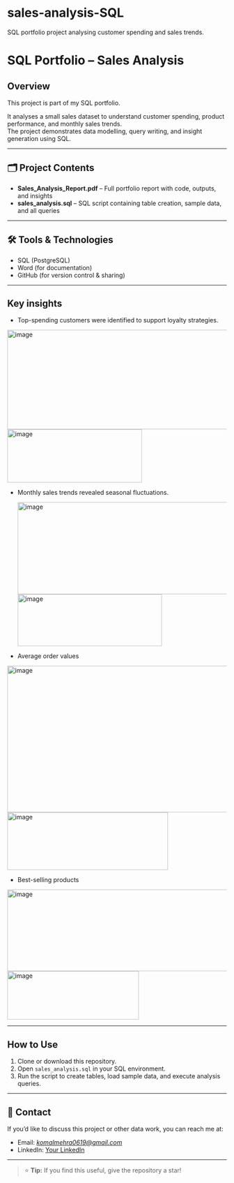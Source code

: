 # sales-analysis-SQL
SQL portfolio project analysing customer spending and sales trends.

# SQL Portfolio – Sales Analysis
##  Overview
This project is part of my SQL portfolio.  

It analyses a small sales dataset to understand customer spending, product performance, and monthly sales trends.  
The project demonstrates data modelling, query writing, and insight generation using SQL.

---

## 🗂️ Project Contents
- **Sales_Analysis_Report.pdf** – Full portfolio report with code, outputs, and insights  
- **sales_analysis.sql** – SQL script containing table creation, sample data, and all queries

---

## 🛠️ Tools & Technologies
- SQL (PostgreSQL)  
- Word (for documentation)  
- GitHub (for version control & sharing)

---

##   Key insights

- Top-spending customers were identified to support loyalty strategies.

 <img width="647" height="228" alt="image" src="https://github.com/user-attachments/assets/944f9dfc-9e9e-4228-9076-8b0348fad86b" />

 <img width="309" height="122" alt="image" src="https://github.com/user-attachments/assets/63c6dfa5-e61f-42d4-8dbf-d355caedbc2a" />

- Monthly sales trends revealed seasonal fluctuations.

  <img width="677" height="211" alt="image" src="https://github.com/user-attachments/assets/9348f874-238a-4ff6-965e-f215b88e3f3e" />

  <img width="331" height="119" alt="image" src="https://github.com/user-attachments/assets/29e65bd6-2670-4136-8b73-62f73f8b74ee" />

- Average order values

<img width="696" height="336" alt="image" src="https://github.com/user-attachments/assets/a97a2384-19e8-457e-9a17-ab468c38daf5" />

<img width="369" height="132" alt="image" src="https://github.com/user-attachments/assets/9549ef83-2ba7-47e6-9a95-5a808ac03df6" />

- Best-selling products

<img width="548" height="187" alt="image" src="https://github.com/user-attachments/assets/c9ba56c8-efa0-4dd8-9c53-a1e60cf22ba8" />

<img width="302" height="111" alt="image" src="https://github.com/user-attachments/assets/b2bfd6e2-6c64-480b-8b10-9771da8c3254" />

---

##  How to Use
1. Clone or download this repository.  
2. Open `sales_analysis.sql` in your SQL environment.  
3. Run the script to create tables, load sample data, and execute analysis queries.

---

## 📧 Contact
If you’d like to discuss this project or other data work, you can reach me at:
- Email: *komalmehra0619@gmail.com*
- LinkedIn: [Your LinkedIn](linkedin.com/in/komal-mehra19)

---

> ⭐ **Tip:** If you find this useful, give the repository a star!
